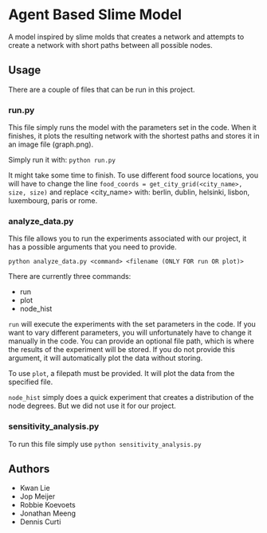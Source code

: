 # Agent Based Slime Model
A model inspired by slime molds that creates a network and attempts to create a network with short paths between all possible nodes.

## Usage
There are a couple of files that can be run in this project.

### run.py
This file simply runs the model with the parameters set in the code. When it finishes, it plots the resulting network with the shortest paths and stores it in an image file (graph.png).

Simply run it with: `python run.py`

It might take some time to finish. To use different food source locations, you will have to change the line `food_coords = get_city_grid(<city_name>, size, size)` and replace <city_name> with: berlin, dublin, helsinki, lisbon, luxembourg, paris or rome.

### analyze_data.py
This file allows you to run the experiments associated with our project, it has a possible arguments that you need to provide.

`python analyze_data.py <command> <filename (ONLY FOR run OR plot)>`

There are currently three commands:
- run
- plot
- node_hist

`run` will execute the experiments with the set parameters in the code. If you want to vary different parameters, you will unfortunately have to change it manually in the code.
You can provide an optional file path, which is where the results of the experiment will be stored. If you do not provide this argument, it will automatically plot the data without storing.

To use `plot`, a filepath must be provided. It will plot the data from the specified file.

`node_hist` simply does a quick experiment that creates a distribution of the node degrees. But we did not use it for our project.


### sensitivity_analysis.py
To run this file simply use `python sensitivity_analysis.py`

## Authors
- Kwan Lie
- Jop Meijer
- Robbie Koevoets
- Jonathan Meeng
- Dennis Curti
